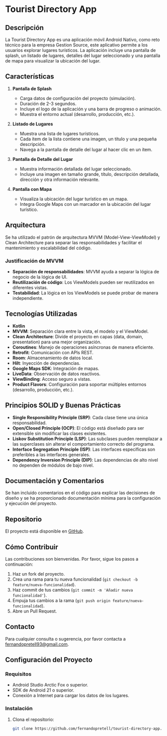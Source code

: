 # Tourist Directory App

## Descripción

La Tourist Directory App es una aplicación móvil Android Nativo, como reto técnico para la empresa  Gestion Source, este aplicativo permite a los usuarios explorar lugares turísticos. La aplicación incluye una pantalla de splash, un listado de lugares, detalles del lugar seleccionado y una pantalla de mapa para visualizar la ubicación del lugar.

## Características

1. **Pantalla de Splash**
    - Carga datos de configuración del proyecto (simulación).
    - Duración de 2-3 segundos.
    - Incluye el logo de la aplicación y una barra de progreso o animación.
    - Muestra el entorno actual (desarrollo, producción, etc.).

2. **Listado de Lugares**
    - Muestra una lista de lugares turísticos.
    - Cada ítem de la lista contiene una imagen, un título y una pequeña descripción.
    - Navega a la pantalla de detalle del lugar al hacer clic en un ítem.

3. **Pantalla de Detalle del Lugar**
    - Muestra información detallada del lugar seleccionado.
    - Incluye una imagen en tamaño grande, título, descripción detallada, dirección y otra información relevante.

4. **Pantalla con Mapa**
    - Visualiza la ubicación del lugar turístico en un mapa.
    - Integra Google Maps con un marcador en la ubicación del lugar turístico.

## Arquitectura

Se ha utilizado el patrón de arquitectura MVVM (Model-View-ViewModel) y Clean Architecture para separar las responsabilidades y facilitar el mantenimiento y escalabilidad del código.

### Justificación de MVVM
- **Separación de responsabilidades**: MVVM ayuda a separar la lógica de negocio de la lógica de UI.
- **Reutilización de código**: Los ViewModels pueden ser reutilizados en diferentes vistas.
- **Testabilidad**: La lógica en los ViewModels se puede probar de manera independiente.

## Tecnologías Utilizadas

- **Kotlin**
- **MVVM**: Separación clara entre la vista, el modelo y el ViewModel.
- **Clean Architecture**: Divide el proyecto en capas (data, domain, presentation) para una mejor organización.
- **Coroutines**: Manejo de operaciones asíncronas de manera eficiente.
- **Retrofit**: Comunicación con APIs REST.
- **Room**: Almacenamiento de datos local.
- **Hilt**: Inyección de dependencias.
- **Google Maps SDK**: Integración de mapas.
- **LiveData**: Observación de datos reactivos.
- **ViewBinding**: Acceso seguro a vistas.
- **Product Flavors**: Configuración para soportar múltiples entornos (desarrollo, producción, etc.).

## Principios SOLID y Buenas Prácticas

- **Single Responsibility Principle (SRP)**: Cada clase tiene una única responsabilidad.
- **Open/Closed Principle (OCP)**: El código está diseñado para ser extensible sin modificar las clases existentes.
- **Liskov Substitution Principle (LSP)**: Las subclases pueden reemplazar a las superclases sin alterar el comportamiento correcto del programa.
- **Interface Segregation Principle (ISP)**: Las interfaces específicas son preferibles a las interfaces generales.
- **Dependency Inversion Principle (DIP)**: Las dependencias de alto nivel no dependen de módulos de bajo nivel.

## Documentación y Comentarios

Se han incluido comentarios en el código para explicar las decisiones de diseño y se ha proporcionado documentación mínima para la configuración y ejecución del proyecto.

## Repositorio

El proyecto está disponible en [GitHub](https://github.com/fernandopretell/tourist-directory-app).

## Cómo Contribuir

Las contribuciones son bienvenidas. Por favor, sigue los pasos a continuación:

1. Haz un fork del proyecto.
2. Crea una rama para tu nueva funcionalidad (`git checkout -b feature/nueva-funcionalidad`).
3. Haz commit de tus cambios (`git commit -m 'Añadir nueva funcionalidad'`).
4. Empuja tus cambios a la rama (`git push origin feature/nueva-funcionalidad`).
5. Abre un Pull Request.

## Contacto

Para cualquier consulta o sugerencia, por favor contacta a [fernandopretell93@gmail.com](fernandopretell93@gmail.com).


## Configuración del Proyecto

### Requisitos

- Android Studio Arctic Fox o superior.
- SDK de Android 21 o superior.
- Conexión a Internet para cargar los datos de los lugares.

### Instalación

1. Clona el repositorio:
   ```bash
   git clone https://github.com/fernandopretell/tourist-directory-app.git
